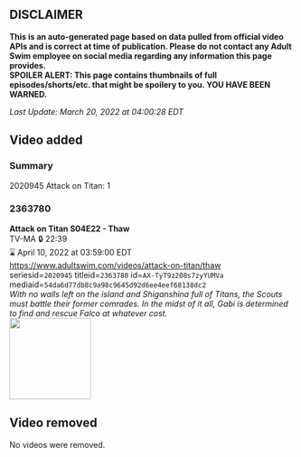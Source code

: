 ## DISCLAIMER
**This is an auto-generated page based on data pulled from official video APIs and is correct at time of publication. Please do not contact any Adult Swim employee on social media regarding any information this page provides.**  
**SPOILER ALERT: This page contains thumbnails of full episodes/shorts/etc. that might be spoilery to you. YOU HAVE BEEN WARNED.**  

_Last Update: March 20, 2022 at 04:00:28 EDT_
## Video added
### Summary
2020945 Attack on Titan: 1  
### 2363780
**Attack on Titan S04E22 - Thaw**  
TV-MA 🔒 22:39  
⌛ April 10, 2022 at 03:59:00 EDT  
https://www.adultswim.com/videos/attack-on-titan/thaw  
seriesid=`2020945` titleid=`2363780` id=`AX-TyT9z208s7zyYUMVa` mediaid=`54da6d77db8c9a98c9645d92d6ee4eef68138dc2`  
_With no walls left on the island and Shiganshina full of Titans, the Scouts must battle their former comrades. In the midst of it all, Gabi is determined to find and rescue Falco at whatever cost._  
<a href="https://media.cdn.adultswim.com/uploads/20220317/thumbnails/2_223171424566-AttackOnTitan_081_Thaw.png"><img src="https://media.cdn.adultswim.com/uploads/20220317/thumbnails/2_223171424566-AttackOnTitan_081_Thaw.png" height="144px" /></a>
## Video removed
No videos were removed.  
